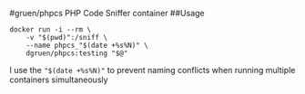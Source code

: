 #gruen/phpcs
PHP Code Sniffer container
##Usage

```shell
docker run -i --rm \
    -v "$(pwd)":/sniff \
    --name phpcs_"$(date +%s%N)" \
    dgruen/phpcs:testing "$@"
```

I use the ```"$(date +%s%N)"``` to prevent naming
conflicts when running multiple containers simultaneously
